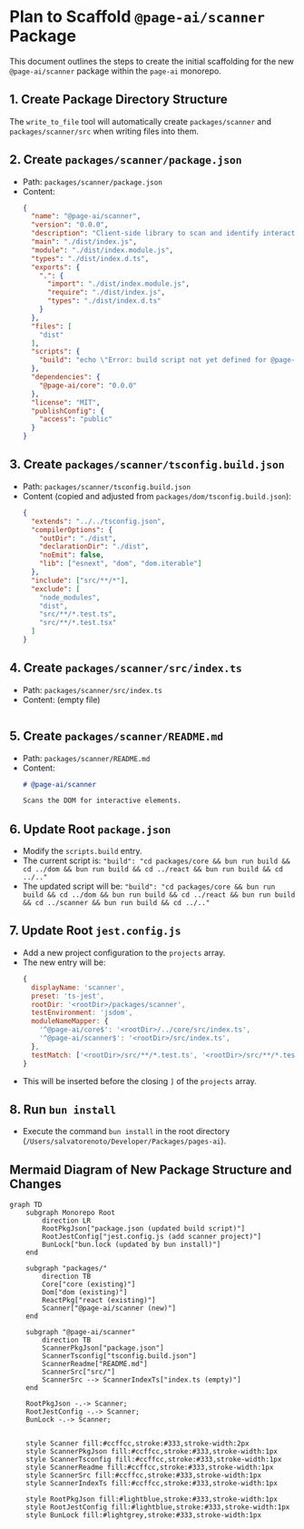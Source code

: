 # Plan to Scaffold `@page-ai/scanner` Package

This document outlines the steps to create the initial scaffolding for the new `@page-ai/scanner` package within the `page-ai` monorepo.

## 1. Create Package Directory Structure
The `write_to_file` tool will automatically create `packages/scanner` and `packages/scanner/src` when writing files into them.

## 2. Create `packages/scanner/package.json`
*   Path: `packages/scanner/package.json`
*   Content:
    ```json
    {
      "name": "@page-ai/scanner",
      "version": "0.0.0",
      "description": "Client-side library to scan and identify interactive UI elements in a live DOM.",
      "main": "./dist/index.js",
      "module": "./dist/index.module.js",
      "types": "./dist/index.d.ts",
      "exports": {
        ".": {
          "import": "./dist/index.module.js",
          "require": "./dist/index.js",
          "types": "./dist/index.d.ts"
        }
      },
      "files": [
        "dist"
      ],
      "scripts": {
        "build": "echo \"Error: build script not yet defined for @page-ai/scanner\" && exit 1"
      },
      "dependencies": {
        "@page-ai/core": "0.0.0"
      },
      "license": "MIT",
      "publishConfig": {
        "access": "public"
      }
    }
    ```

## 3. Create `packages/scanner/tsconfig.build.json`
*   Path: `packages/scanner/tsconfig.build.json`
*   Content (copied and adjusted from `packages/dom/tsconfig.build.json`):
    ```json
    {
      "extends": "../../tsconfig.json",
      "compilerOptions": {
        "outDir": "./dist",
        "declarationDir": "./dist",
        "noEmit": false,
        "lib": ["esnext", "dom", "dom.iterable"]
      },
      "include": ["src/**/*"],
      "exclude": [
        "node_modules",
        "dist",
        "src/**/*.test.ts",
        "src/**/*.test.tsx"
      ]
    }
    ```

## 4. Create `packages/scanner/src/index.ts`
*   Path: `packages/scanner/src/index.ts`
*   Content: (empty file)
    ```typescript

    ```

## 5. Create `packages/scanner/README.md`
*   Path: `packages/scanner/README.md`
*   Content:
    ```markdown
    # @page-ai/scanner

    Scans the DOM for interactive elements.
    ```

## 6. Update Root `package.json`
*   Modify the `scripts.build` entry.
*   The current script is: `"build": "cd packages/core && bun run build && cd ../dom && bun run build && cd ../react && bun run build && cd ../.."`
*   The updated script will be: `"build": "cd packages/core && bun run build && cd ../dom && bun run build && cd ../react && bun run build && cd ../scanner && bun run build && cd ../.."`

## 7. Update Root `jest.config.js`
*   Add a new project configuration to the `projects` array.
*   The new entry will be:
    ```javascript
    {
      displayName: 'scanner',
      preset: 'ts-jest',
      rootDir: '<rootDir>/packages/scanner',
      testEnvironment: 'jsdom',
      moduleNameMapper: {
        '^@page-ai/core$': '<rootDir>/../core/src/index.ts',
        '^@page-ai/scanner$': '<rootDir>/src/index.ts',
      },
      testMatch: ['<rootDir>/src/**/*.test.ts', '<rootDir>/src/**/*.test.tsx'],
    }
    ```
*   This will be inserted before the closing `]` of the `projects` array.

## 8. Run `bun install`
*   Execute the command `bun install` in the root directory (`/Users/salvatorenoto/Developer/Packages/pages-ai`).

## Mermaid Diagram of New Package Structure and Changes

```mermaid
graph TD
    subgraph Monorepo Root
        direction LR
        RootPkgJson["package.json (updated build script)"]
        RootJestConfig["jest.config.js (add scanner project)"]
        BunLock["bun.lock (updated by bun install)"]
    end

    subgraph "packages/"
        direction TB
        Core["core (existing)"]
        Dom["dom (existing)"]
        ReactPkg["react (existing)"]
        Scanner["@page-ai/scanner (new)"]
    end

    subgraph "@page-ai/scanner"
        direction TB
        ScannerPkgJson["package.json"]
        ScannerTsconfig["tsconfig.build.json"]
        ScannerReadme["README.md"]
        ScannerSrc["src/"]
        ScannerSrc --> ScannerIndexTs["index.ts (empty)"]
    end

    RootPkgJson -.-> Scanner;
    RootJestConfig -.-> Scanner;
    BunLock -.-> Scanner;


    style Scanner fill:#ccffcc,stroke:#333,stroke-width:2px
    style ScannerPkgJson fill:#ccffcc,stroke:#333,stroke-width:1px
    style ScannerTsconfig fill:#ccffcc,stroke:#333,stroke-width:1px
    style ScannerReadme fill:#ccffcc,stroke:#333,stroke-width:1px
    style ScannerSrc fill:#ccffcc,stroke:#333,stroke-width:1px
    style ScannerIndexTs fill:#ccffcc,stroke:#333,stroke-width:1px

    style RootPkgJson fill:#lightblue,stroke:#333,stroke-width:1px
    style RootJestConfig fill:#lightblue,stroke:#333,stroke-width:1px
    style BunLock fill:#lightgrey,stroke:#333,stroke-width:1px